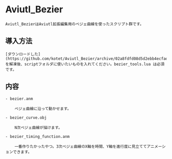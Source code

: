 # Aviutl_Bezier
	Aviutl_BezierはAviutl拡張編集用のベジェ曲線を使ったスクリプト群です。
## 導入方法
	[ダウンロードした](https://github.com/kotet/Aviutl_Bezier/archive/02a8fdfd08d5d2ebb4ecfade11dcac955df3a90e.zip)zipを解凍後、scriptフォルダに使いたいものを入れてください。bezier_tools.lua は必須です。
## 内容
	- bezier.anm

		ベジェ曲線に沿って動かせます。

	- bezier_curve.obj

		N次ベジェ曲線が描けます。

	- bezier_timing_function.anm

		一番作りたかったやつ。3次ベジェ曲線のX軸を時間、Y軸を進行度に見立ててアニメーションできます。